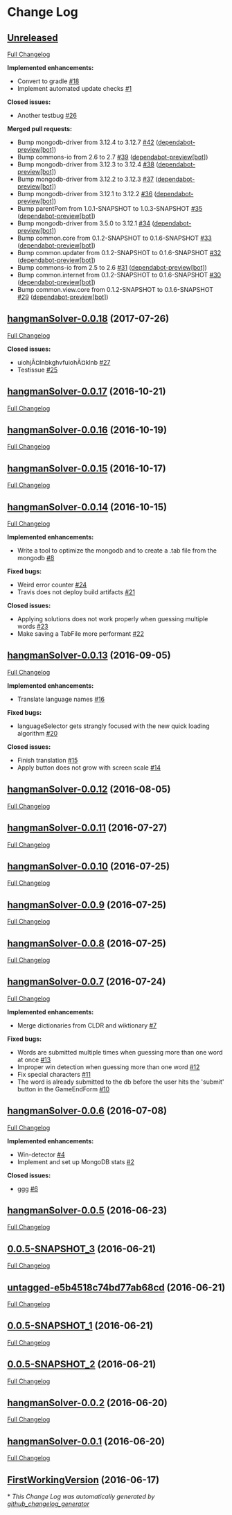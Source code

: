 # Change Log

## [Unreleased](https://github.com/vatbub/hangman-solver/tree/HEAD)

[Full Changelog](https://github.com/vatbub/hangman-solver/compare/hangmanSolver-0.0.18...HEAD)

**Implemented enhancements:**

- Convert to gradle [\#18](https://github.com/vatbub/hangman-solver/issues/18)
- Implement automated update checks [\#1](https://github.com/vatbub/hangman-solver/issues/1)

**Closed issues:**

- Another testbug [\#26](https://github.com/vatbub/hangman-solver/issues/26)

**Merged pull requests:**

- Bump mongodb-driver from 3.12.4 to 3.12.7 [\#42](https://github.com/vatbub/hangman-solver/pull/42) ([dependabot-preview[bot]](https://github.com/apps/dependabot-preview))
- Bump commons-io from 2.6 to 2.7 [\#39](https://github.com/vatbub/hangman-solver/pull/39) ([dependabot-preview[bot]](https://github.com/apps/dependabot-preview))
- Bump mongodb-driver from 3.12.3 to 3.12.4 [\#38](https://github.com/vatbub/hangman-solver/pull/38) ([dependabot-preview[bot]](https://github.com/apps/dependabot-preview))
- Bump mongodb-driver from 3.12.2 to 3.12.3 [\#37](https://github.com/vatbub/hangman-solver/pull/37) ([dependabot-preview[bot]](https://github.com/apps/dependabot-preview))
- Bump mongodb-driver from 3.12.1 to 3.12.2 [\#36](https://github.com/vatbub/hangman-solver/pull/36) ([dependabot-preview[bot]](https://github.com/apps/dependabot-preview))
- Bump parentPom from 1.0.1-SNAPSHOT to 1.0.3-SNAPSHOT [\#35](https://github.com/vatbub/hangman-solver/pull/35) ([dependabot-preview[bot]](https://github.com/apps/dependabot-preview))
- Bump mongodb-driver from 3.5.0 to 3.12.1 [\#34](https://github.com/vatbub/hangman-solver/pull/34) ([dependabot-preview[bot]](https://github.com/apps/dependabot-preview))
- Bump common.core from 0.1.2-SNAPSHOT to 0.1.6-SNAPSHOT [\#33](https://github.com/vatbub/hangman-solver/pull/33) ([dependabot-preview[bot]](https://github.com/apps/dependabot-preview))
- Bump common.updater from 0.1.2-SNAPSHOT to 0.1.6-SNAPSHOT [\#32](https://github.com/vatbub/hangman-solver/pull/32) ([dependabot-preview[bot]](https://github.com/apps/dependabot-preview))
- Bump commons-io from 2.5 to 2.6 [\#31](https://github.com/vatbub/hangman-solver/pull/31) ([dependabot-preview[bot]](https://github.com/apps/dependabot-preview))
- Bump common.internet from 0.1.2-SNAPSHOT to 0.1.6-SNAPSHOT [\#30](https://github.com/vatbub/hangman-solver/pull/30) ([dependabot-preview[bot]](https://github.com/apps/dependabot-preview))
- Bump common.view.core from 0.1.2-SNAPSHOT to 0.1.6-SNAPSHOT [\#29](https://github.com/vatbub/hangman-solver/pull/29) ([dependabot-preview[bot]](https://github.com/apps/dependabot-preview))

## [hangmanSolver-0.0.18](https://github.com/vatbub/hangman-solver/tree/hangmanSolver-0.0.18) (2017-07-26)
[Full Changelog](https://github.com/vatbub/hangman-solver/compare/hangmanSolver-0.0.17...hangmanSolver-0.0.18)

**Closed issues:**

- uiohjÃ¤lnbkghvfuiohÃ¤klnb [\#27](https://github.com/vatbub/hangman-solver/issues/27)
- Testissue [\#25](https://github.com/vatbub/hangman-solver/issues/25)

## [hangmanSolver-0.0.17](https://github.com/vatbub/hangman-solver/tree/hangmanSolver-0.0.17) (2016-10-21)
[Full Changelog](https://github.com/vatbub/hangman-solver/compare/hangmanSolver-0.0.16...hangmanSolver-0.0.17)

## [hangmanSolver-0.0.16](https://github.com/vatbub/hangman-solver/tree/hangmanSolver-0.0.16) (2016-10-19)
[Full Changelog](https://github.com/vatbub/hangman-solver/compare/hangmanSolver-0.0.15...hangmanSolver-0.0.16)

## [hangmanSolver-0.0.15](https://github.com/vatbub/hangman-solver/tree/hangmanSolver-0.0.15) (2016-10-17)
[Full Changelog](https://github.com/vatbub/hangman-solver/compare/hangmanSolver-0.0.14...hangmanSolver-0.0.15)

## [hangmanSolver-0.0.14](https://github.com/vatbub/hangman-solver/tree/hangmanSolver-0.0.14) (2016-10-15)
[Full Changelog](https://github.com/vatbub/hangman-solver/compare/hangmanSolver-0.0.13...hangmanSolver-0.0.14)

**Implemented enhancements:**

- Write a tool to optimize the mongodb and to create a .tab file from the mongodb [\#8](https://github.com/vatbub/hangman-solver/issues/8)

**Fixed bugs:**

- Weird error counter [\#24](https://github.com/vatbub/hangman-solver/issues/24)
- Travis does not deploy build artifacts [\#21](https://github.com/vatbub/hangman-solver/issues/21)

**Closed issues:**

- Applying solutions does not work properly when guessing multiple words [\#23](https://github.com/vatbub/hangman-solver/issues/23)
- Make saving a TabFile more performant [\#22](https://github.com/vatbub/hangman-solver/issues/22)

## [hangmanSolver-0.0.13](https://github.com/vatbub/hangman-solver/tree/hangmanSolver-0.0.13) (2016-09-05)
[Full Changelog](https://github.com/vatbub/hangman-solver/compare/hangmanSolver-0.0.12...hangmanSolver-0.0.13)

**Implemented enhancements:**

- Translate language names [\#16](https://github.com/vatbub/hangman-solver/issues/16)

**Fixed bugs:**

- languageSelector gets strangly focused with the new quick loading algorithm [\#20](https://github.com/vatbub/hangman-solver/issues/20)

**Closed issues:**

- Finish translation [\#15](https://github.com/vatbub/hangman-solver/issues/15)
- Apply button does not grow with screen scale [\#14](https://github.com/vatbub/hangman-solver/issues/14)

## [hangmanSolver-0.0.12](https://github.com/vatbub/hangman-solver/tree/hangmanSolver-0.0.12) (2016-08-05)
[Full Changelog](https://github.com/vatbub/hangman-solver/compare/hangmanSolver-0.0.11...hangmanSolver-0.0.12)

## [hangmanSolver-0.0.11](https://github.com/vatbub/hangman-solver/tree/hangmanSolver-0.0.11) (2016-07-27)
[Full Changelog](https://github.com/vatbub/hangman-solver/compare/hangmanSolver-0.0.10...hangmanSolver-0.0.11)

## [hangmanSolver-0.0.10](https://github.com/vatbub/hangman-solver/tree/hangmanSolver-0.0.10) (2016-07-25)
[Full Changelog](https://github.com/vatbub/hangman-solver/compare/hangmanSolver-0.0.9...hangmanSolver-0.0.10)

## [hangmanSolver-0.0.9](https://github.com/vatbub/hangman-solver/tree/hangmanSolver-0.0.9) (2016-07-25)
[Full Changelog](https://github.com/vatbub/hangman-solver/compare/hangmanSolver-0.0.8...hangmanSolver-0.0.9)

## [hangmanSolver-0.0.8](https://github.com/vatbub/hangman-solver/tree/hangmanSolver-0.0.8) (2016-07-25)
[Full Changelog](https://github.com/vatbub/hangman-solver/compare/hangmanSolver-0.0.7...hangmanSolver-0.0.8)

## [hangmanSolver-0.0.7](https://github.com/vatbub/hangman-solver/tree/hangmanSolver-0.0.7) (2016-07-24)
[Full Changelog](https://github.com/vatbub/hangman-solver/compare/hangmanSolver-0.0.6...hangmanSolver-0.0.7)

**Implemented enhancements:**

- Merge dictionaries from CLDR and wiktionary [\#7](https://github.com/vatbub/hangman-solver/issues/7)

**Fixed bugs:**

- Words are submitted multiple times when guessing more than one word at once [\#13](https://github.com/vatbub/hangman-solver/issues/13)
- Improper win detection when guessing more than one word [\#12](https://github.com/vatbub/hangman-solver/issues/12)
- Fix special characters [\#11](https://github.com/vatbub/hangman-solver/issues/11)
- The word is already submitted to the db before the user hits the 'submit' button in the GameEndForm [\#10](https://github.com/vatbub/hangman-solver/issues/10)

## [hangmanSolver-0.0.6](https://github.com/vatbub/hangman-solver/tree/hangmanSolver-0.0.6) (2016-07-08)
[Full Changelog](https://github.com/vatbub/hangman-solver/compare/hangmanSolver-0.0.5...hangmanSolver-0.0.6)

**Implemented enhancements:**

- Win-detector [\#4](https://github.com/vatbub/hangman-solver/issues/4)
- Implement and set up MongoDB stats [\#2](https://github.com/vatbub/hangman-solver/issues/2)

**Closed issues:**

- ggg [\#6](https://github.com/vatbub/hangman-solver/issues/6)

## [hangmanSolver-0.0.5](https://github.com/vatbub/hangman-solver/tree/hangmanSolver-0.0.5) (2016-06-23)
[Full Changelog](https://github.com/vatbub/hangman-solver/compare/0.0.5-SNAPSHOT_3...hangmanSolver-0.0.5)

## [0.0.5-SNAPSHOT_3](https://github.com/vatbub/hangman-solver/tree/0.0.5-SNAPSHOT_3) (2016-06-21)
[Full Changelog](https://github.com/vatbub/hangman-solver/compare/untagged-e5b4518c74bd77ab68cd...0.0.5-SNAPSHOT_3)

## [untagged-e5b4518c74bd77ab68cd](https://github.com/vatbub/hangman-solver/tree/untagged-e5b4518c74bd77ab68cd) (2016-06-21)
[Full Changelog](https://github.com/vatbub/hangman-solver/compare/0.0.5-SNAPSHOT_1...untagged-e5b4518c74bd77ab68cd)

## [0.0.5-SNAPSHOT_1](https://github.com/vatbub/hangman-solver/tree/0.0.5-SNAPSHOT_1) (2016-06-21)
[Full Changelog](https://github.com/vatbub/hangman-solver/compare/0.0.5-SNAPSHOT_2...0.0.5-SNAPSHOT_1)

## [0.0.5-SNAPSHOT_2](https://github.com/vatbub/hangman-solver/tree/0.0.5-SNAPSHOT_2) (2016-06-21)
[Full Changelog](https://github.com/vatbub/hangman-solver/compare/hangmanSolver-0.0.2...0.0.5-SNAPSHOT_2)

## [hangmanSolver-0.0.2](https://github.com/vatbub/hangman-solver/tree/hangmanSolver-0.0.2) (2016-06-20)
[Full Changelog](https://github.com/vatbub/hangman-solver/compare/hangmanSolver-0.0.1...hangmanSolver-0.0.2)

## [hangmanSolver-0.0.1](https://github.com/vatbub/hangman-solver/tree/hangmanSolver-0.0.1) (2016-06-20)
[Full Changelog](https://github.com/vatbub/hangman-solver/compare/FirstWorkingVersion...hangmanSolver-0.0.1)

## [FirstWorkingVersion](https://github.com/vatbub/hangman-solver/tree/FirstWorkingVersion) (2016-06-17)


\* *This Change Log was automatically generated by [github_changelog_generator](https://github.com/skywinder/Github-Changelog-Generator)*